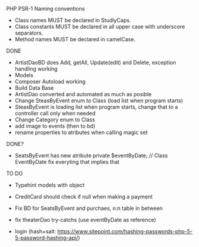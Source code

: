 PHP PSR-1 Naming conventions

- Class names MUST be declared in StudlyCaps.
- Class constants MUST be declared in all upper case with underscore separators.
- Method names MUST be declared in camelCase.

DONE

- ArtistDaoBD does Add, getAll, Update(edit) and Delete, exception handling working
- Models
- Composer Autoload working
- Build Data Base
- ArtistDao converted and automated as much as posible
- Change SteasByEvent enum to Class (load list when program starts)
- SteasByEvent is loading list when program starts, change that to a controller call only when needed
- Change Category enum to Class
- add image to events (then to bd)
- rename properties to atributes when calling magic set

DONE?
- SeatsByEvent has new atribute private $eventByDate; // Class EventByDate
fix everyting that implies that

TO DO

- Typehint models with object
- CreditCard should check if null when making a payment

- Fix BD for SeatsByEvent and purchaes, n:n table in between
- fix theaterDao try-catchs (use eventByDate as reference)


- login (hash+salt: https://www.sitepoint.com/hashing-passwords-php-5-5-password-hashing-api/)

 
